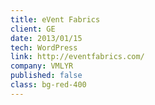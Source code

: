```yaml
---
title: eVent Fabrics
client: GE
date: 2013/01/15
tech: WordPress
link: http://eventfabrics.com/
company: VMLYR
published: false
class: bg-red-400
---
```

